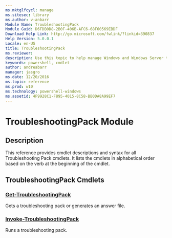 ```yaml
---
ms.mktglfcycl: manage
ms.sitesec: library
ms.author: v-anbarr
Module Name: TroubleshootingPack
Module Guid: D6FDB0D8-2B0F-406B-AFC6-68F60569EBDF
Download Help Link: http://go.microsoft.com/fwlink/?linkid=390837
Help Version: 5.0.0.1
Locale: en-US
title: TroubleshootingPack
ms.reviewer:
description: Use this topic to help manage Windows and Windows Server technologies with Windows PowerShell.
keywords: powershell, cmdlet
author: andreabarr
manager: jasgro
ms.date: 12/20/2016
ms.topic: reference
ms.prod: w10
ms.technology: powershell-windows
ms.assetid: 4F9928C1-F895-4015-8C58-BB0DA8A99EF7
---
```


# TroubleshootingPack Module
## Description
This reference provides cmdlet descriptions and syntax for all Troubleshooting Pack cmdlets. It lists the cmdlets in alphabetical order based on the verb at the beginning of the cmdlet.

## TroubleshootingPack Cmdlets
### [Get-TroubleshootingPack](./Get-TroubleshootingPack.md)
Gets a troubleshooting pack or generates an answer file.

### [Invoke-TroubleshootingPack](./Invoke-TroubleshootingPack.md)
Runs a troubleshooting pack.


